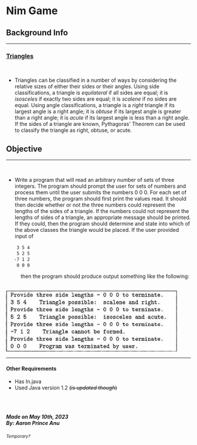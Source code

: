 # **Nim Game**

## Background Info
---


### <u>Triangles</u>

<br>

- Triangles can be classified in a number of ways by considering the relative sizes of either their sides or their angles. Using side classifications, a triangle is *equilateral* if all sides are equal; it is *isosceles* if exactly two sides are equal; it is *scalene* if no sides are equal. Using angle classifications, a triangle is a *right* triangle if its largest angle is a right angle; it is *obtuse* if its largest angle is greater than a right angle; it is *acute* if its largest angle is less than a right angle. If the sides of a triangle are known, Pythagoras' Theorem can be used to classify the triangle as right, obtuse, or acute.

## Objective
---
<br>

- Write a program that will read an arbitrary number of sets of three integers. The program should prompt the user for sets of numbers and process them until the user submits the numbers 0 0 0. For each set of three numbers, the program should first print the values read. It should then decide whether or not the three numbers could represent the lengths of the sides of a triangle. If the numbers could not represent the lengths of sides of a triangle, an appropriate message should be printed. If they could, then the program should determine and state into which of the above classes the triangle would be placed. If the user provided input of

``` 
    3 5 4
    5 2 5
   -7 1 2
    0 0 0
```
&nbsp;&nbsp;&nbsp;&nbsp;&nbsp;&nbsp;&nbsp;&nbsp;&nbsp;&nbsp;then the program should produce output something like the following:

&nbsp;&nbsp;&nbsp;&nbsp;&nbsp;&nbsp;&nbsp;&nbsp;&nbsp;&nbsp;![Output](output.png)

---
#### Other Requirements

- Has In.java
- Used Java version 1.2 ~~(*is updated though*)~~

<br></br>

***Made on May 10th, 2023***\
***By: Aaron Prince Anu***


<sub>*Temporary?*</sub>